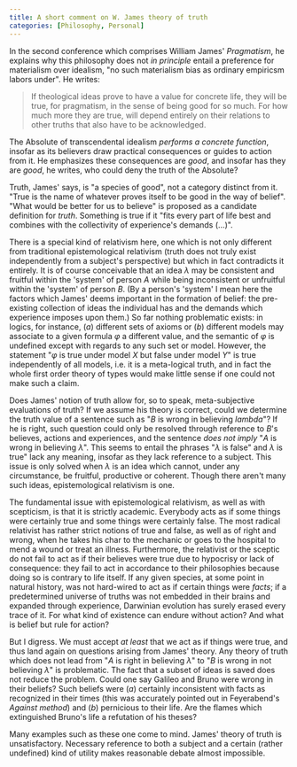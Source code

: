 ```yaml
---
title: A short comment on W. James theory of truth
categories: [Philosophy, Personal]
---
```


In the second conference which comprises William James' *Pragmatism*, he
explains why this philosophy does not *in principle* entail a preference for
materialism over idealism, "no such materialism bias as ordinary empiricsm
labors under". He writes:

> If theological ideas prove to have a value for concrete life, they will be
> true, for pragmatism, in the sense of being good for so much. For how much
> more they are true, will depend entirely on their relations to other truths
> that also have to be acknowledged.

The Absolute of transcendental idealism *performs a concrete function*, insofar
as its believers draw practical consequences or guides to action from it. He
emphasizes these consequences are *good*, and insofar has they are *good*, he
writes, who could deny the truth of the Absolute?

Truth, James' says, is "a species of good", not a category distinct from it.
"True is the name of whatever proves itself to be good in the way of belief".
"What would be better for us to believe" is proposed as a candidate definition
for *truth*. Something is true if it "fits every part of life best and combines
with the collectivity of experience's demands (...)".

There is a special kind of relativism here, one which is not only different
from traditional epistemological relativism (truth does not truly exist
independently from a subject's perspective) but which in fact contradicts it
entirely. It is of course conceivable that an idea $\lambda$ may be consistent
and fruitful within the 'system' of person $A$ while being inconsistent or
unfruitful within the 'system' of person $B$. (By a person's 'system' I mean
here the factors which James' deems important in the formation of belief: the
pre-existing collection of ideas the individual has and the demands which
experience imposes upon them.) So far nothing problematic exists: in logics, for
instance, $(a)$ different sets of axioms or $(b)$ different models may associate
to a given formula $\varphi$ a different value, and the semantic of $\varphi$ is
undefined except with regards to any such set or model. However, the statement 
"$\varphi$ is true under model $X$ but false under model $Y$" is true
independently of all models, i.e. it is a meta-logical truth, and in fact the
whole first order theory of types would make little sense if one could not make
such a claim. 

Does James' notion of truth allow for, so to speak, meta-subjective evaluations
of truth? If we assume his theory is correct, could we determine the truth value
of a sentence such as "$B$ is wrong in believing $lambda$"? If he is right, such
question could only be resolved through reference to $B$'s believes, actions and
experiences, and the sentence *does not imply* "$A$ is wrong in believing
$\lambda$". This seems to entail the phrases "$\lambda$ is false" and $\lambda$
is true" lack any meaning, insofar as they lack reference to a subject. This
issue is only solved when $\lambda$ is an idea which cannot, under any
circumstance, be fruitful, productive or coherent. Though there aren't many such
ideas, epistemological relativism is one. 

The fundamental issue with epistemological relativism, as well as with
scepticism, is that it is strictly academic. Everybody acts as if some things
were certainly true and some things were certainly false. The most radical
relativist has rather strict notions of true and false, as well as of right and
wrong, when he takes his char to the mechanic or goes to the hospital to mend a
wound or treat an illness. Furthermore, the relativist or the sceptic do not
fail to act as if their believes were true due to hypocrisy or lack of
consequence: they fail to act in accordance to their philosophies because doing
so is contrary to life itself. If any given species, at some point in natural
history, was not hard-wired to act as if certain things were *facts*; if a
predetermined universe of truths was not embedded in their brains and expanded
through experience, Darwinian evolution has surely erased every trace of it. For
what kind of existence can endure without action? And what is belief but rule
for action?

But I digress. We must accept *at least* that we act as if things were true, and
thus land again on questions arising from James' theory. Any theory of truth
which does not lead from "$A$ is right in believing $\lambda$" to "$B$ is wrong
in not believing $\lambda$" is problematic. The fact that a subset of ideas is
saved does not reduce the problem. Could one say Galileo and Bruno were wrong in
their beliefs? Such beliefs were $(a)$ certainly inconsistent with facts as
recognized in their times (this was accurately pointed out in Feyerabend's
*Against method*) and $(b)$ pernicious to their life. Are the flames which
extinguished Bruno's life a refutation of his theses? 

Many examples such as these one come to mind. James' theory of truth is
unsatisfactory. Necessary reference to both a subject and a certain (rather
undefined) kind of utility makes reasonable debate almost impossible.
















